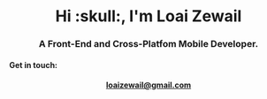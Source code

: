 <h1 align="center">Hi :skull:, I'm Loai Zewail</h1>
<h3 align="center">A Front-End and Cross-Platfom Mobile Developer.</h3>
<h4 align="left">Get in touch:</h4>
<h4 align="center"><a href="mailto:loaizewail@gmail.com" target="blank">loaizewail@gmail.com</a></h4>
